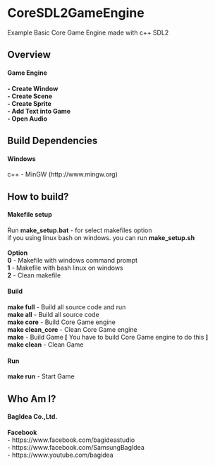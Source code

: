 # CoreSDL2GameEngine
Example Basic Core Game Engine made with c++ SDL2
<h2>Overview</h2>
<h4>Game Engine</h4>
<b>- Create Window</b></br>
<b>- Create Scene</b></br>
<b>- Create Sprite</b></br>
<b>- Add Text into Game</b></br>
<b>- Open Audio</b></br>
<h2>Build Dependencies</h2>
<h4>Windows</h4>
c++ - MinGW (http://www.mingw.org)
<h2>How to build?</h2>
<h4>Makefile setup</h4>
Run <b>make_setup.bat</b> - for select makefiles option</br>
if you using linux bash on windows. you can run <b>make_setup.sh</b></br></br>
<b>Option</b></br>
<b>0</b> - Makefile with windows command prompt</br>
<b>1</b> - Makefile with bash linux on windows</br>
<b>2</b> - Clean makefile</br>
<h4>Build</h4>
<b>make full</b> - Build all source code and run</br>
<b>make all</b> - Build all source code</br>
<b>make core</b> - Build Core Game engine</br>
<b>make clean_core</b> - Clean Core Game engine</br>
<b>make</b> - Build Game <b>[</b> You have to build Core Game engine to do this <b>]</b></br>
<b>make clean</b> - Clean Game</br>
<h4>Run</h4>
<b>make run</b> - Start Game</br>
<h2>Who Am I?</h2>
<h4>BagIdea Co.,Ltd.</h4>
<b>Facebook</b></br>
- https://www.facebook.com/bagideastudio</br>
- https://www.facebook.com/SamsungBagIdea</br>
- https://www.youtube.com/bagidea</br>
